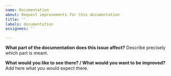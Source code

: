 ```yaml
---
name: Documentation
about: Request improvements for this documentation
title: ''
labels: documentation
assignees: ''

---
```


**What part of the documentation does this issue affect?**
Describe precisely which part is meant.

**What would you like to see there? / What would you want to be improved?**
Add here what you would expect there.

